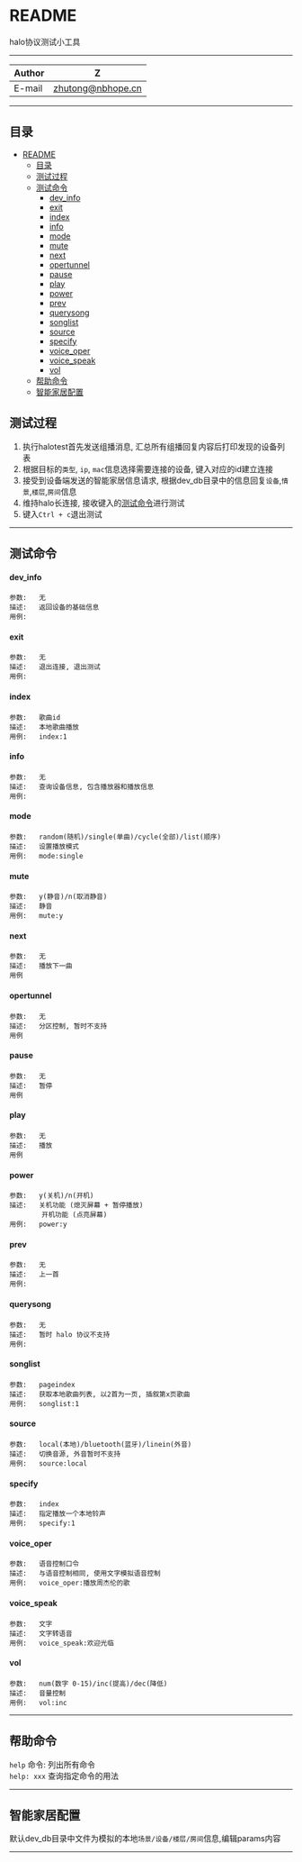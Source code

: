 README
===========================
halo协议测试小工具

****
	
|Author|Z|
|---|---
|E-mail|zhutong@nbhope.cn


****
## 目录
- [README](#readme)
  - [目录](#%E7%9B%AE%E5%BD%95)
  - [测试过程](#%E6%B5%8B%E8%AF%95%E8%BF%87%E7%A8%8B)
  - [测试命令](#%E6%B5%8B%E8%AF%95%E5%91%BD%E4%BB%A4)
      - [dev_info](#devinfo)
      - [exit](#exit)
      - [index](#index)
      - [info](#info)
      - [mode](#mode)
      - [mute](#mute)
      - [next](#next)
      - [opertunnel](#opertunnel)
      - [pause](#pause)
      - [play](#play)
      - [power](#power)
      - [prev](#prev)
      - [querysong](#querysong)
      - [songlist](#songlist)
      - [source](#source)
      - [specify](#specify)
      - [voice_oper](#voiceoper)
      - [voice_speak](#voicespeak)
      - [vol](#vol)
  - [帮助命令](#%E5%B8%AE%E5%8A%A9%E5%91%BD%E4%BB%A4)
  - [智能家居配置](#%E6%99%BA%E8%83%BD%E5%AE%B6%E5%B1%85%E9%85%8D%E7%BD%AE)


## 测试过程
1. 执行halotest首先发送组播消息, 汇总所有组播回复内容后打印发现的设备列表
2. 根据目标的`类型`, `ip`, `mac`信息选择需要连接的设备, 键入对应的id建立连接
3. 接受到设备端发送的智能家居信息请求, 根据dev_db目录中的信息回复`设备`,`情景`,`楼层`,`房间`信息
4. 维持halo长连接, 接收键入的[测试命令](#测试命令)进行测试
5. 键入`Ctrl + c`退出测试
***

## 测试命令

#### dev_info
    参数:   无
    描述:   返回设备的基础信息
    用例:   
#### exit
    参数:   无
    描述:   退出连接, 退出测试
    用例:   
#### index
    参数:   歌曲id
    描述:   本地歌曲播放
    用例:   index:1
#### info
    参数:   无
    描述:   查询设备信息, 包含播放器和播放信息
    用例:

#### mode
    参数:   random(随机)/single(单曲)/cycle(全部)/list(顺序)
    描述:   设置播放模式
    用例:   mode:single

#### mute
    参数:   y(静音)/n(取消静音)
    描述:   静音
    用例:   mute:y
#### next
    参数:   无
    描述:   播放下一曲
    用例
#### opertunnel
    参数:   无
    描述:   分区控制, 暂时不支持
    用例
#### pause
    参数:   无
    描述:   暂停
    用例
#### play
    参数:   无
    描述:   播放
    用例
#### power
    参数:   y(关机)/n(开机)
    描述:   关机功能 (熄灭屏幕 + 暂停播放)
            开机功能 (点亮屏幕)
    用例:   power:y
#### prev
    参数:   无
    描述:   上一首
    用例:
#### querysong
    参数:   无
    描述:   暂时 halo 协议不支持
    用例:
#### songlist
    参数:   pageindex
    描述:   获取本地歌曲列表, 以2首为一页, 插叙第x页歌曲
    用例:   songlist:1
#### source
    参数:   local(本地)/bluetooth(蓝牙)/linein(外音)
    描述:   切换音源, 外音暂时不支持
    用例:   source:local

#### specify
    参数:   index
    描述:   指定播放一个本地铃声
    用例:   specify:1
#### voice_oper
    参数:   语音控制口令
    描述:   与语音控制相同, 使用文字模拟语音控制
    用例:   voice_oper:播放周杰伦的歌
#### voice_speak
    参数:   文字
    描述:   文字转语音
    用例:   voice_speak:欢迎光临
#### vol
    参数:   num(数字 0-15)/inc(提高)/dec(降低)
    描述:   音量控制
    用例:   vol:inc
***

## 帮助命令
`help` 命令: 列出所有命令<br>
`help: xxx` 查询指定命令的用法
***

## 智能家居配置
默认dev_db目录中文件为模拟的本地`场景/设备/楼层/房间`信息,编辑params内容
***

